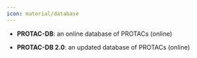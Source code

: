 ```yaml
---
icon: material/database
---
```





- **PROTAC-DB**: an online database of PROTACs (online)  




- **PROTAC-DB 2.0**: an updated database of PROTACs (online)  



